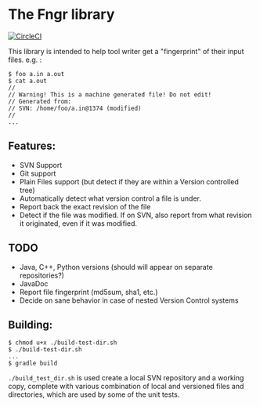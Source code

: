 The Fngr library
================

[![CircleCI](https://circleci.com/gh/udif/fngr-java/tree/master.svg?style=svg&circle-token=61071651b2a87152a1b09a77e823a15951d6960e)](https://circleci.com/gh/udif/fngr-java/tree/master)


This library is intended to help tool writer get a "fingerprint" of their input files. e.g. :

```
$ foo a.in a.out
$ cat a.out
//
// Warning! This is a machine generated file! Do not edit!
// Generated from:
// SVN: /home/foo/a.in@1374 (modified)
//
...
```

Features:
---------
* SVN Support
* Git support
* Plain Files support (but detect if they are within a Version controlled tree)
* Automatically detect what version control a file is under.
* Report back the exact revision of the file
* Detect if the file was modified. If on SVN, also report from what revision it originated, even if it was modified.

TODO
----
* Java, C++, Python versions (should will appear on separate repositories?)
* JavaDoc
* Report file fingerprint (md5sum, sha1, etc.)
* Decide on sane behavior in case of nested Version Control systems

Building:
---------
```
$ chmod u+x ./build-test-dir.sh
$ ./build-test-dir.sh
...
$ gradle build

```

`./build_test_dir.sh`  is used create a local SVN repository and a working copy, complete with various combination of local and versioned files and directories, which are used by some of the unit tests.
